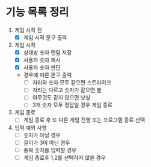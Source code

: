 # 기능 목록 정리

1. 게임 시작 전
   - [x]  게임 시작 문구 출력
2. 게임 시작
   - [x]  상대방 숫자 랜덤 저장
   - [x]  사용자 숫자 제시
   - [x]  사용자 숫자 판단
   - 경우에 따른 문구 출력
      - [ ]  자리와 숫자 모두 같으면 스트라이크
      - [ ]  자리는 다르고 숫자가 같으면 볼
      - [ ]  아무것도 같지 않으면 낫싱
      - [ ]  3개 숫자 모두 정답일 경우 게임 종료
3. 게임 종료
   - [ ]  게임 종료 후 또 다른 게임 진행 또는 프로그램 종료 선택
4. 입력 예외 사항
   - [ ]  숫자가 아닐 경우
   - [ ]  길이가 3이 아닌 경우
   - [ ]  중복 숫자를 입력할 경우
   - [ ]  게임 종료후 1,2를 선택하지 않을 경우